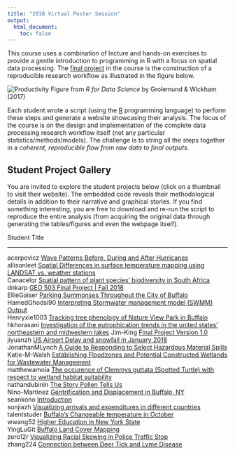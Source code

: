 ```yaml
---
title: "2018 Virtual Poster Session"
output:
  html_document:
    toc: false
---
```

 
This course uses a combination of lecture and hands-on exercises to provide a gentle introduction to programming in R with a focus on spatial data processing. The [final project](Project.html) in the course is the construction of a reproducible research workflow as illustrated in the figure below.

![Productivity](00_CourseIntroduction/assets/data-science.png)
Figure from _R for Data Science_ by Grolemund & Wickham (2017)

Each student wrote a script (using the [R](https://www.r-project.org/) programming language) to perform these steps and generate a website showcasing their analysis. The focus of the course is on the design and implementation of the complete data processing research workflow itself (not any particular statistics/methods/models). The challenge is to string all the steps together in a _coherent, reproducible flow from raw data to final outputs_.  

## Student Project Gallery

You are invited to explore the student projects below (click on a thumbnail to visit their website).  The embedded code reveals their methodological details in addition to their narrative and graphical stories.   If you find something interesting, you are free to download and re-run the script to reproduce the entire analysis (from acquiring the original data through generating the tables/figures and even the webpage itself).









Student          Title                                                                                                                                                                        
---------------  -----------------------------------------------------------------------------------------------------------------------------------------------------------------------------
acerpovicz       [Wave Patterns Before, During and After Hurricanes](https://adamwilsonlabedu.github.io/geo503-2018-finalproject-acerpovicz/)                                                 
allisonleet      [Spatial Differences in surface temperature mapping using LANDSAT vs. weather stations](https://adamwilsonlabedu.github.io/geo503-2018-finalproject-allisonleet)             
Canacelqr        [Spatial pattern of plant species’ biodiversity in South Africa](https://adamwilsonlabedu.github.io/geo503-2018-finalproject-Canacelqr)                                      
dnkarp           [GEO 503 Final Project | Fall 2018](https://adamwilsonlabedu.github.io/geo503-2018-finalproject-dnkarp/)                                                                     
EllieGaiser      [Parking Summonses Throughout the City of Buffalo](https://adamwilsonlabedu.github.io/geo503-2018-finalproject-EllieGaiser)                                                  
HamedGhodsi90    [Interpreting Stormwater management model (SWMM) Output](https://adamwilsonlabedu.github.io/geo503-2018-finalproject-HamedGhodsi90)                                          
Henryxie1003     [Tracking tree phenology of Nature View Park in Buffalo](https://adamwilsonlabedu.github.io/geo503-2018-finalproject-Henryxie1003)                                           
hkhorasani       [Investigation of the eutrophication trends in the united states’ northeastern and midwestern lakes](https://adamwilsonlabedu.github.io/geo503-2018-finalproject-hkhorasani) 
Jim-King         [Final Project Version 1.0](https://adamwilsonlabedu.github.io/geo503-2018-finalproject-Jim-King/)                                                                           
jiyuanzh         [US Airport Delay and snowfall in January 2018](https://adamwilsonlabedu.github.io/geo503-2018-finalproject-jiyuanzh)                                                        
JonathanMLynch   [A Guide to Responding to Select Hazardous Material Spills](https://adamwilsonlabedu.github.io/geo503-2018-finalproject-JonathanMLynch/)                                     
Katie-M-Walsh    [Establishing Floodzones and Potential Constructed Wetlands for Wastewater Management](https://adamwilsonlabedu.github.io/geo503-2018-finalproject-Katie-M-Walsh)            
matthewamoia     [The occurence of Clemmys guttata (Spotted Turtle) with respect to wetland habitat suitability](https://adamwilsonlabedu.github.io/geo503-2018-finalproject-matthewamoia/)   
nathandubinin    [The Story Pollen Tells Us](https://adamwilsonlabedu.github.io/geo503-2018-finalproject-nathandubinin/)                                                                      
Nino-Martinez    [Gentrification and Displacement in Buffalo, NY](https://adamwilsonlabedu.github.io/geo503-2018-finalproject-Nino-Martinez/)                                                 
seankono         [Introduction](https://adamwilsonlabedu.github.io/geo503-2018-finalproject-seankono/)                                                                                        
sunjiazh         [Visualizing arrivals and expenditures in different countries](https://adamwilsonlabedu.github.io/geo503-2018-finalproject-sunjiazh)                                         
talentstuder     [Buffalo’s Changeable temperature in October](https://adamwilsonlabedu.github.io/geo503-2018-finalproject-talentstuder)                                                      
wwang52          [Higher Education in New York State](https://adamwilsonlabedu.github.io/geo503-2018-finalproject-wwang52)                                                                    
YingLuGit        [Buffalo Land Cover Mapping](https://adamwilsonlabedu.github.io/geo503-2018-finalproject-YingLuGit/)                                                                         
zero12r          [Visualizing Racial Skewing in Police Traffic Stop](https://adamwilsonlabedu.github.io/geo503-2018-finalproject-zero12r)                                                     
zhang224         [Connection between Deer Tick and Lyme Disease](https://adamwilsonlabedu.github.io/geo503-2018-finalproject-zhang224)                                                        
